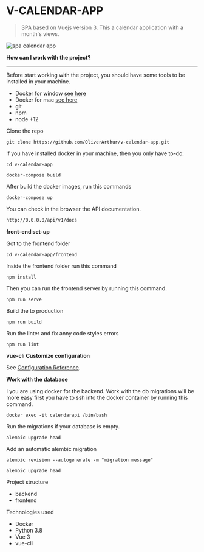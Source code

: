 # V-CALENDAR-APP

> SPA based on Vuejs version 3. This a calendar application with a month's views.

![spa calendar app](docs/screen-recording.gif)


**How can I work with the project?**

-------------------------------
Before start working with the project, you should have some tools to be installed in your machine.

- Docker for window [see here](https://docs.docker.com/docker-for-windows/install/)
- Docker for mac [see here](https://docs.docker.com/docker-for-mac/install/)
- git
- npm
- node +12

Clone the repo
```ssh
git clone https://github.com/OliverArthur/v-calendar-app.git
```

if you have installed docker in your machine, then you only have to-do:

```ssh
cd v-calendar-app
```

```ssh
docker-compose build
```

After build the docker images, run this commands

```ssh
docker-compose up
```

You can check in the browser the API documentation.

```html
http://0.0.0.0/api/v1/docs
```

**front-end set-up**

Got to the frontend folder
```ssh
cd v-calendar-app/frontend
```

Inside the frontend folder run this command

```ssh
npm install
```

Then you can run the frontend server by running this command.

```ssh
npm run serve
```

Build the to production

```ssh
npm run build
```

Run the linter and fix anny code styles errors

```ssh
npm run lint
```

**vue-cli Customize configuration**

See [Configuration Reference](https://cli.vuejs.org/config/).

**Work with the database**

I you are using docker for the backend. Work with the db migrations will be more easy
first you have to ssh into the docker container by running this command.

```ssh
docker exec -it calendarapi /bin/bash
```

Run the migrations if your database is empty.

```ssh
alembic upgrade head
```

Add an automatic alembic migration

```ssh
alembic revision --autogenerate -m "migration message"
```

```ssh
alembic upgrade head
```

Project structure

- backend
- frontend

Technologies used

- Docker
- Python 3.8
- Vue 3
- vue-cli
